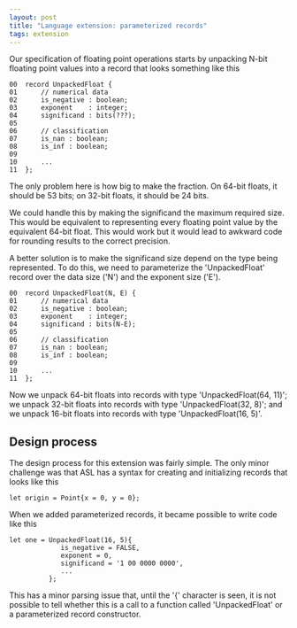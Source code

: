 ```yaml
---
layout: post
title: "Language extension: parameterized records"
tags: extension
---
```


Our specification of floating point operations starts by
unpacking N-bit floating point values into a record that
looks something like this

```asl
00  record UnpackedFloat {
01      // numerical data
02      is_negative : boolean;
03      exponent    : integer;
04      significand : bits(???);
05
06      // classification
07      is_nan : boolean;
08      is_inf : boolean;
09
10      ...
11  };
```

The only problem here is how big to make the fraction.
On 64-bit floats, it should be 53 bits; on 32-bit floats, it should be 24 bits.

We could handle this by making the significand the maximum required size.
This would be equivalent to representing every floating point value by the
equivalent 64-bit float.
This would work but it would lead to awkward code for rounding results
to the correct precision.

A better solution is to make the significand size depend on the type being represented.
To do this, we need to parameterize the 'UnpackedFloat' record over the data size ('N')
and the exponent size ('E').

```asl
00  record UnpackedFloat(N, E) {
01      // numerical data
02      is_negative : boolean;
03      exponent    : integer;
04      significand : bits(N-E);
05
06      // classification
07      is_nan : boolean;
08      is_inf : boolean;
09
10      ...
11  };
```

Now we unpack 64-bit floats into records with type 'UnpackedFloat(64, 11)';
we unpack 32-bit floats into records with type 'UnpackedFloat(32, 8)';
and we unpack 16-bit floats into records with type 'UnpackedFloat(16, 5)'.

## Design process

The design process for this extension was fairly simple.
The only minor challenge was that ASL has a syntax for creating and initializing records that looks like this

```asl
let origin = Point{x = 0, y = 0};
```

When we added parameterized records, it became possible to write code like this

```asl
let one = UnpackedFloat(16, 5){
             is_negative = FALSE,
             exponent = 0,
             significand = '1 00 0000 0000',
             ...
          };
```

This has a minor parsing issue that, until the '{' character is seen, it
is not possible to tell whether this is a call to a function called 'UnpackedFloat'
or a parameterized record constructor.

